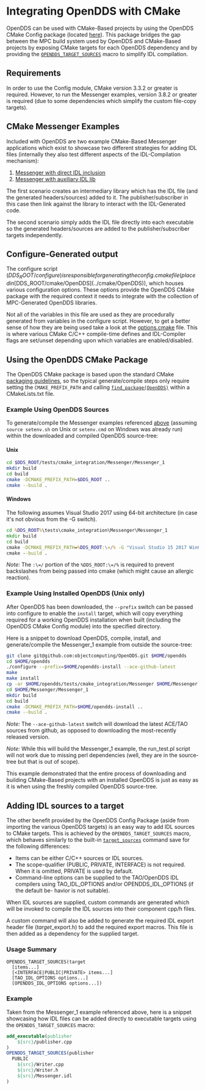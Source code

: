 
# Integrating OpenDDS with CMake

OpenDDS can be used with CMake-Based projects by using the OpenDDS CMake Config
package (located [here](../cmake)). This package bridges the gap between the
MPC build system used by OpenDDS and CMake-Based projects by exposing CMake
targets for each OpenDDS dependency and by providing the
[`OPENDDS_TARGET_SOURCES`](#adding-idl-sources-to-a-target) macro to simplify
IDL compilation.

## Requirements

In order to use the Config module, CMake version 3.3.2 or greater is required.
However, to run the Messenger examples, version 3.8.2 or greater is required
(due to some dependencies which simplify the custom file-copy targets).

## CMake Messenger Examples

Included with OpenDDS are two example CMake-Based Messenger applications which
exist to showcase two different strategies for adding IDL files (internally they
also test different aspects of the IDL-Compilation mechanism):

  1. [Messenger with direct IDL inclusion](../tests/cmake_integration/Messenger/Messenger_1/CMakeLists.txt)
  2. [Messenger with auxiliary IDL lib](../tests/cmake_integration/Messenger/Messenger_2/CMakeLists.txt)

The first scenario creates an intermediary library which has the IDL file (and
the generated headers/sources) added to it. The publisher/subscriber in this case
then link against the library to interact with the IDL-Generated code.

The second scenario simply adds the IDL file directly into each executable so
the generated headers/sources are added to the publisher/subscriber targets
independently.

## Configure-Generated output

The configure script ($DDS_ROOT/configure) is responsible for generating the
config.cmake file (placed in [$DDS_ROOT/cmake/OpenDDS](../cmake/OpenDDS)),
which houses various configuration options. These options provide the OpenDDS
CMake package with the required context it needs to integrate with the
collection of MPC-Generated OpenDDS libraries.

Not all of the variables in this file are used as they are procedurally
generated from variables in the configure script. However, to get a better
sense of how they are being used take a look at the
[options.cmake](../cmake/OpenDDS/options.cmake) file. This is where various
CMake C/C++ compile-time defines and IDL-Compiler flags are set/unset
depending upon which variables are enabled/disabled.

## Using the OpenDDS CMake Package

The OpenDDS CMake package is based upon the standard CMake
[packaging guidelines](https://cmake.org/cmake/help/latest/manual/cmake-packages.7.html),
so the typical generate/compile steps only require setting the `CMAKE_PREFIX_PATH` and
calling [`find_package(OpenDDS)`](https://cmake.org/cmake/help/latest/command/find_package.html)
within a CMakeLists.txt file.

### Example Using OpenDDS Sources

To generate/compile the Messenger examples referenced [above](#cmake-messenger-examples)
(assuming `source setenv.sh` on Unix or `setenv.cmd` on Windows was already run) within
the downloaded and compiled OpenDDS source-tree:

#### Unix

```bash
cd $DDS_ROOT/tests/cmake_integration/Messenger/Messenger_1
mkdir build
cd build
cmake -DCMAKE_PREFIX_PATH=$DDS_ROOT ..
cmake --build .
```

#### Windows

The following assumes Visual Studio 2017 using 64-bit architecture (in
case it's not obvious from the -G switch).

```bat
cd %DDS_ROOT%\tests\cmake_integration\Messenger\Messenger_1
mkdir build
cd build
cmake -DCMAKE_PREFIX_PATH=%DDS_ROOT:\=/% -G "Visual Studio 15 2017 Win64" ..
cmake --build .
```
*Note:* The `:\=/` portion of the `%DDS_ROOT:\=/%` is required to prevent
backslashes from being passed into cmake (which might cause an allergic reaction).

### Example Using Installed OpenDDS (Unix only)

After OpenDDS has been downloaded, the `--prefix` switch can be passed into
configure to enable the `install` target, which will copy everything required
for a working OpenDDS installation when built (including the OpenDDS CMake
Config module) into the specified directory.

Here is a snippet to download OpenDDS, compile, install, and generate/compile
the Messenger_1 example from outside the source-tree:

```bash
git clone git@github.com:objectcomputing/OpenDDS.git $HOME/opendds
cd $HOME/opendds
./configure --prefix=$HOME/opendds-install --ace-github-latest
make
make install
cp -ar $HOME/opendds/tests/cmake_integration/Messenger $HOME/Messenger
cd $HOME/Messenger/Messenger_1
mkdir build
cd build
cmake -DCMAKE_PREFIX_PATH=$HOME/opendds-install ..
cmake --build .
```
*Note:* The `--ace-github-latest` switch will download the latest ACE/TAO sources
from github, as opposed to downloading the most-recently released version.

*Note:* While this will build the Messenger_1 example, the run_test.pl script will
not work due to missing perl dependencies (well, they are in the source-tree but
that is out of scope).

This example demonstrated that the entire process of downloading and building CMake-Based
projects with an installed OpenDDS is just as easy as it is when using the freshly
compiled OpenDDS source-tree.

## Adding IDL sources to a target

The other benefit provided by the OpenDDS Config Package (aside from importing the
various OpenDDS targets) is an easy way to add IDL sources to CMake targets. This
is achieved by the `OPENDDS_TARGET_SOURCES` macro, which behaves similarly to the
built-in [`target_sources`](https://cmake.org/cmake/help/latest/command/target_sources.html)
command save for the following differences:

  - Items can be either C/C++ sources or IDL sources.
  - The scope-qualifier (PUBLIC, PRIVATE, INTERFACE) is not required.
    When it is omitted, PRIVATE is used by default.
  - Command-line options can be supplied to the TAO/OpenDDS IDL compilers
    using TAO_IDL_OPTIONS and/or OPENDDS_IDL_OPTIONS (if the default be-
    havior is not suitable).

When IDL sources are supplied, custom commands are generated which will
be invoked to compile the IDL sources into their component cpp/h files.

A custom command will also be added to generate the required IDL export
header file (*target*_export.h) to add the required export macros. This
file is then added as a dependency for the supplied target.

### Usage Summary

```
OPENDDS_TARGET_SOURCES(target
  [items...]
  [<INTERFACE|PUBLIC|PRIVATE> items...]
  [TAO_IDL_OPTIONS options...]
  [OPENDDS_IDL_OPTIONS options...])
```

### Example

Taken from the Messenger_1 example referenced above, here is a snippet showcasing
how IDL files can be added directly to executable targets using the
`OPENDDS_TARGET_SOURCES` macro:

```cmake
add_executable(publisher
    ${src}/publisher.cpp
)
OPENDDS_TARGET_SOURCES(publisher
  PUBLIC
    ${src}/Writer.cpp
    ${src}/Writer.h
    ${src}/Messenger.idl
)
```
